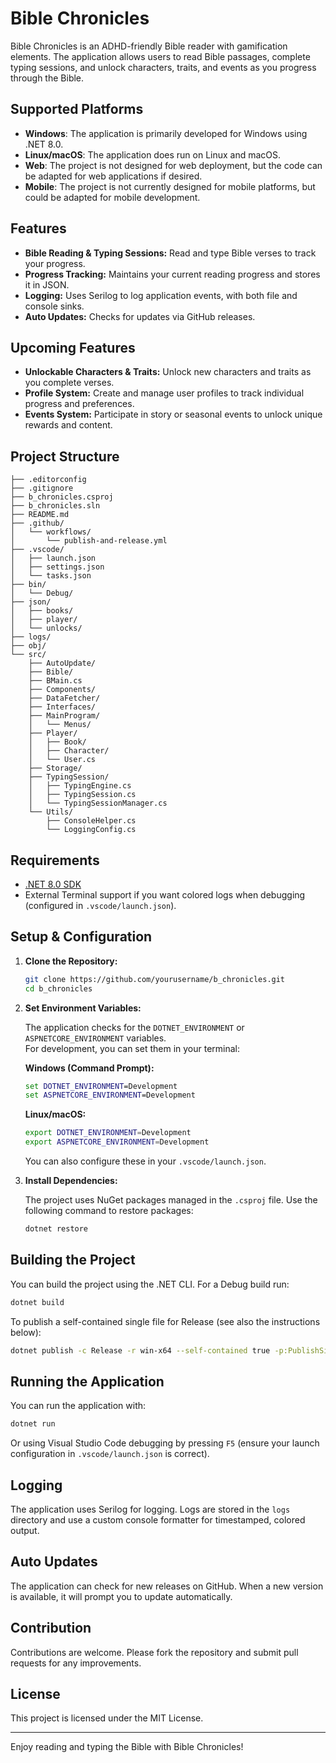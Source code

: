 # Bible Chronicles

Bible Chronicles is an ADHD-friendly Bible reader with gamification elements. The application allows users to read Bible passages, complete typing sessions, and unlock characters, traits, and events as you progress through the Bible.

## Supported Platforms
- **Windows**: The application is primarily developed for Windows using .NET 8.0.
- **Linux/macOS**: The application does run on Linux and macOS.
- **Web**: The project is not designed for web deployment, but the code can be adapted for web applications if desired.
- **Mobile**: The project is not currently designed for mobile platforms, but could be adapted for mobile development.

## Features

- **Bible Reading & Typing Sessions:** Read and type Bible verses to track your progress.
- **Progress Tracking:** Maintains your current reading progress and stores it in JSON.
- **Logging:** Uses Serilog to log application events, with both file and console sinks.
- **Auto Updates:** Checks for updates via GitHub releases.

## Upcoming Features

- **Unlockable Characters & Traits:** Unlock new characters and traits as you complete verses.
- **Profile System:** Create and manage user profiles to track individual progress and preferences.
- **Events System:** Participate in story or seasonal events to unlock unique rewards and content.


## Project Structure

```
├── .editorconfig
├── .gitignore
├── b_chronicles.csproj
├── b_chronicles.sln
├── README.md
├── .github/
│   └── workflows/
│       └── publish-and-release.yml
├── .vscode/
│   ├── launch.json
│   ├── settings.json
│   └── tasks.json
├── bin/
│   └── Debug/
├── json/
│   ├── books/
│   ├── player/
│   └── unlocks/
├── logs/
├── obj/
└── src/
    ├── AutoUpdate/
    ├── Bible/
    ├── BMain.cs
    ├── Components/
    ├── DataFetcher/
    ├── Interfaces/
    ├── MainProgram/
    │   └── Menus/
    ├── Player/
    │   ├── Book/
    │   ├── Character/
    │   └── User.cs
    ├── Storage/
    ├── TypingSession/
    │   ├── TypingEngine.cs
    │   ├── TypingSession.cs
    │   └── TypingSessionManager.cs
    └── Utils/
        ├── ConsoleHelper.cs
        └── LoggingConfig.cs
```

## Requirements

- [.NET 8.0 SDK](https://dotnet.microsoft.com/download/dotnet/8.0)
- External Terminal support if you want colored logs when debugging (configured in `.vscode/launch.json`).

## Setup & Configuration

1. **Clone the Repository:**

   ```bash
   git clone https://github.com/yourusername/b_chronicles.git
   cd b_chronicles
   ```

2. **Set Environment Variables:**

   The application checks for the `DOTNET_ENVIRONMENT` or `ASPNETCORE_ENVIRONMENT` variables.  
   For development, you can set them in your terminal:
   
   **Windows (Command Prompt):**

   ```cmd
   set DOTNET_ENVIRONMENT=Development
   set ASPNETCORE_ENVIRONMENT=Development
   ```

   **Linux/macOS:**

   ```bash
   export DOTNET_ENVIRONMENT=Development
   export ASPNETCORE_ENVIRONMENT=Development
   ```

   You can also configure these in your `.vscode/launch.json`.

3. **Install Dependencies:**

   The project uses NuGet packages managed in the `.csproj` file. Use the following command to restore packages:

   ```bash
   dotnet restore
   ```

## Building the Project

You can build the project using the .NET CLI. For a Debug build run:

```bash
dotnet build
```

To publish a self-contained single file for Release (see also the instructions below):

```bash
dotnet publish -c Release -r win-x64 --self-contained true -p:PublishSingleFile=true -p:IncludeAllContentForSelfExtract=true
```

## Running the Application

You can run the application with:

```bash
dotnet run
```

Or using Visual Studio Code debugging by pressing `F5` (ensure your launch configuration in `.vscode/launch.json` is correct).

## Logging

The application uses Serilog for logging. Logs are stored in the `logs` directory and use a custom console formatter for timestamped, colored output.

## Auto Updates

The application can check for new releases on GitHub. When a new version is available, it will prompt you to update automatically.

## Contribution

Contributions are welcome. Please fork the repository and submit pull requests for any improvements.

## License

This project is licensed under the MIT License.

---

Enjoy reading and typing the Bible with Bible Chronicles!